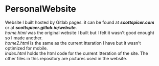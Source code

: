 # PersonalWebsite
Website I built hosted by Gitlab pages. it can be found at ***scottspicer.com*** or at ***scottspicer.gitlab.io/website***.<br>
*home.html* was the original website I built but I felt it wasn't good enought so I made another.<br>
*home2.html* is the same as the current itteration I have but it wasn't optimized for mobile.<br>
*index.html* holds the html code for the current itteration of the site. The other files in this repository are 
pictures used in the website.
